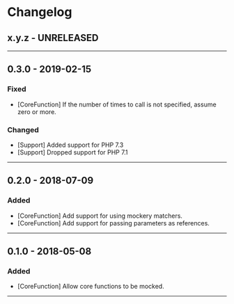 Changelog
=========

## x.y.z - UNRELEASED

--------

## 0.3.0 - 2019-02-15

### Fixed

* [CoreFunction] If the number of times to call is not specified, assume zero or more.

### Changed

* [Support] Added support for PHP 7.3
* [Support] Dropped support for PHP 7.1

--------

## 0.2.0 - 2018-07-09

### Added

* [CoreFunction] Add support for using mockery matchers.
* [CoreFunction] Add support for passing parameters as references.

--------

## 0.1.0 - 2018-05-08

### Added

* [CoreFunction] Allow core functions to be mocked.

--------
